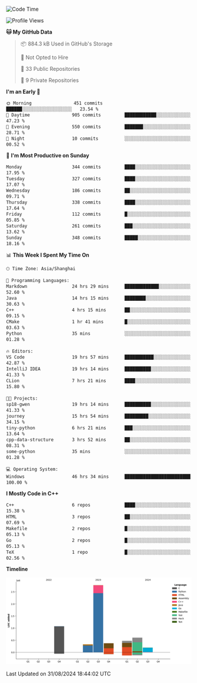 <!--
**Salvely/Salvely** is a ✨ _special_ ✨ repository because its `README.md` (this file) appears on your GitHub profile.

Here are some ideas to get you started:

- 🔭 I’m currently working on ...
- 🌱 I’m currently learning ...
- 👯 I’m looking to collaborate on ...
- 🤔 I’m looking for help with ...
- 💬 Ask me about ...
- 📫 How to reach me: ...
- 😄 Pronouns: ...
- ⚡ Fun fact: ...
-->

<!--START_SECTION:waka-->
![Code Time](http://img.shields.io/badge/Code%20Time-949%20hrs%2028%20mins-blue)

![Profile Views](http://img.shields.io/badge/Profile%20Views-17-blue)

**🐱 My GitHub Data** 

> 📦 884.3 kB Used in GitHub's Storage 
 > 
> 🚫 Not Opted to Hire
 > 
> 📜 33 Public Repositories 
 > 
> 🔑 9 Private Repositories 
 > 
**I'm an Early 🐤** 

```text
🌞 Morning                451 commits         ██████░░░░░░░░░░░░░░░░░░░   23.54 % 
🌆 Daytime                905 commits         ████████████░░░░░░░░░░░░░   47.23 % 
🌃 Evening                550 commits         ███████░░░░░░░░░░░░░░░░░░   28.71 % 
🌙 Night                  10 commits          ░░░░░░░░░░░░░░░░░░░░░░░░░   00.52 % 
```
📅 **I'm Most Productive on Sunday** 

```text
Monday                   344 commits         ████░░░░░░░░░░░░░░░░░░░░░   17.95 % 
Tuesday                  327 commits         ████░░░░░░░░░░░░░░░░░░░░░   17.07 % 
Wednesday                186 commits         ██░░░░░░░░░░░░░░░░░░░░░░░   09.71 % 
Thursday                 338 commits         ████░░░░░░░░░░░░░░░░░░░░░   17.64 % 
Friday                   112 commits         █░░░░░░░░░░░░░░░░░░░░░░░░   05.85 % 
Saturday                 261 commits         ███░░░░░░░░░░░░░░░░░░░░░░   13.62 % 
Sunday                   348 commits         █████░░░░░░░░░░░░░░░░░░░░   18.16 % 
```


📊 **This Week I Spent My Time On** 

```text
🕑︎ Time Zone: Asia/Shanghai

💬 Programming Languages: 
Markdown                 24 hrs 29 mins      █████████████░░░░░░░░░░░░   52.60 % 
Java                     14 hrs 15 mins      ████████░░░░░░░░░░░░░░░░░   30.63 % 
C++                      4 hrs 15 mins       ██░░░░░░░░░░░░░░░░░░░░░░░   09.15 % 
CMake                    1 hr 41 mins        █░░░░░░░░░░░░░░░░░░░░░░░░   03.63 % 
Python                   35 mins             ░░░░░░░░░░░░░░░░░░░░░░░░░   01.28 % 

🔥 Editors: 
VS Code                  19 hrs 57 mins      ███████████░░░░░░░░░░░░░░   42.87 % 
IntelliJ IDEA            19 hrs 14 mins      ██████████░░░░░░░░░░░░░░░   41.33 % 
CLion                    7 hrs 21 mins       ████░░░░░░░░░░░░░░░░░░░░░   15.80 % 

🐱‍💻 Projects: 
sp18-gwen                19 hrs 14 mins      ██████████░░░░░░░░░░░░░░░   41.33 % 
journey                  15 hrs 54 mins      █████████░░░░░░░░░░░░░░░░   34.15 % 
tiny-python              6 hrs 21 mins       ███░░░░░░░░░░░░░░░░░░░░░░   13.64 % 
cpp-data-structure       3 hrs 52 mins       ██░░░░░░░░░░░░░░░░░░░░░░░   08.31 % 
some-python              35 mins             ░░░░░░░░░░░░░░░░░░░░░░░░░   01.28 % 

💻 Operating System: 
Windows                  46 hrs 34 mins      █████████████████████████   100.00 % 
```

**I Mostly Code in C++** 

```text
C++                      6 repos             ████░░░░░░░░░░░░░░░░░░░░░   15.38 % 
HTML                     3 repos             ██░░░░░░░░░░░░░░░░░░░░░░░   07.69 % 
Makefile                 2 repos             █░░░░░░░░░░░░░░░░░░░░░░░░   05.13 % 
Go                       2 repos             █░░░░░░░░░░░░░░░░░░░░░░░░   05.13 % 
TeX                      1 repo              █░░░░░░░░░░░░░░░░░░░░░░░░   02.56 % 
```



**Timeline**

![Lines of Code chart](https://raw.githubusercontent.com/Salvely/Salvely/main/assets/bar_graph.png)


 Last Updated on 31/08/2024 18:44:02 UTC
<!--END_SECTION:waka-->
<!-- ### [![Typing SVG](https://readme-typing-svg.demolab.com?font=JetBrains+Mono&size=22&pause=1000&width=435&height=70&lines=Hi!+I'm+Wen+Gao.+Nice+to+see+you!)](https://git.io/typing-svg)

[![Salvely's GitHub stats](https://github-readme-stats.vercel.app/api?username=Salvely&count_private=true&show_icons=true&theme=buefy&include_all_commits=true)](https://github.com/anuraghazr/github-readme-stats)
[![Top Langs](https://github-readme-stats.vercel.app/api/top-langs/?username=Salvely)](https://github.com/anuraghazr/github-readme-stats)


![Leetcode Stats](https://leetcard.jacoblin.cool/Salvely?theme=wtf&font=Kameron&ext=activity&show_rank=true)

![](https://komarev.com/ghpvc/?username=Salvely)
-->

